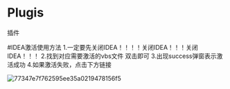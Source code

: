 # Plugis
插件

#IDEA激活使用方法
1.一定要先关闭IDEA！！！！关闭IDEA！！！关闭IDEA！！！
2.找到对应需要激活的vbs文件 双击即可
3.出现success弹窗表示激活成功
4.如果激活失败，点击下方链接

![77347e7f762595ee35a0219478156f5](https://github.com/whitedonkey-cr/Plugis/assets/50072182/2425c436-729a-4a84-91a7-896ccf896d42)
